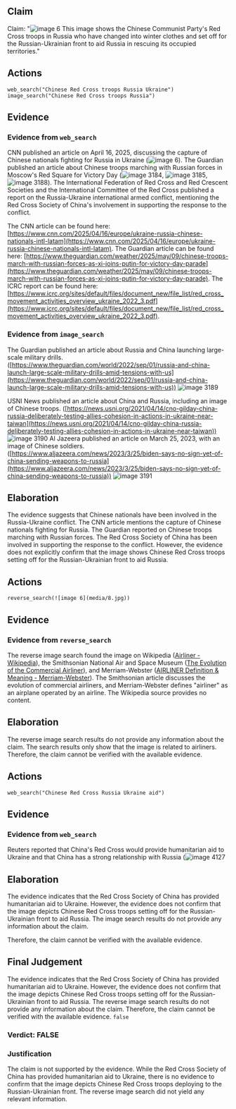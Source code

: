 ## Claim
Claim: "![image 6](media/8.jpg) This image shows the Chinese Communist Party's Red Cross troops in Russia who have changed into winter clothes and set off for the Russian-Ukrainian front to aid Russia in rescuing its occupied territories."

## Actions
```
web_search("Chinese Red Cross troops Russia Ukraine")
image_search("Chinese Red Cross troops Russia")
```

## Evidence
### Evidence from `web_search`
CNN published an article on April 16, 2025, discussing the capture of Chinese nationals fighting for Russia in Ukraine (![image 6](media/8.jpg)). The Guardian published an article about Chinese troops marching with Russian forces in Moscow's Red Square for Victory Day (![image 3184](media/2025-08-22_10-52-1755859927-854750.jpg), ![image 3185](media/2025-08-22_10-52-1755859929-160325.jpg), ![image 3188](media/2025-08-22_10-52-1755859931-762213.jpg)). The International Federation of Red Cross and Red Crescent Societies and the International Committee of the Red Cross published a report on the Russia-Ukraine international armed conflict, mentioning the Red Cross Society of China's involvement in supporting the response to the conflict.

The CNN article can be found here: [https://www.cnn.com/2025/04/16/europe/ukraine-russia-chinese-nationals-intl-latam](https://www.cnn.com/2025/04/16/europe/ukraine-russia-chinese-nationals-intl-latam). The Guardian article can be found here: [https://www.theguardian.com/weather/2025/may/09/chinese-troops-march-with-russian-forces-as-xi-joins-putin-for-victory-day-parade](https://www.theguardian.com/weather/2025/may/09/chinese-troops-march-with-russian-forces-as-xi-joins-putin-for-victory-day-parade). The ICRC report can be found here: [https://www.icrc.org/sites/default/files/document_new/file_list/red_cross_movement_activities_overview_ukraine_2022_3.pdf](https://www.icrc.org/sites/default/files/document_new/file_list/red_cross_movement_activities_overview_ukraine_2022_3.pdf).


### Evidence from `image_search`
The Guardian published an article about Russia and China launching large-scale military drills. ([https://www.theguardian.com/world/2022/sep/01/russia-and-china-launch-large-scale-military-drills-amid-tensions-with-us](https://www.theguardian.com/world/2022/sep/01/russia-and-china-launch-large-scale-military-drills-amid-tensions-with-us)) ![image 3189](media/2025-08-22_10-52-1755859947-387013.jpg)

USNI News published an article about China and Russia, including an image of Chinese troops. ([https://news.usni.org/2021/04/14/cno-gilday-china-russia-deliberately-testing-allies-cohesion-in-actions-in-ukraine-near-taiwan](https://news.usni.org/2021/04/14/cno-gilday-china-russia-deliberately-testing-allies-cohesion-in-actions-in-ukraine-near-taiwan)) ![image 3190](media/2025-08-22_10-52-1755859947-910403.jpg) Al Jazeera published an article on March 25, 2023, with an image of Chinese soldiers. ([https://www.aljazeera.com/news/2023/3/25/biden-says-no-sign-yet-of-china-sending-weapons-to-russia](https://www.aljazeera.com/news/2023/3/25/biden-says-no-sign-yet-of-china-sending-weapons-to-russia)) ![image 3191](media/2025-08-22_10-52-1755859948-307768.jpg)


## Elaboration
The evidence suggests that Chinese nationals have been involved in the Russia-Ukraine conflict. The CNN article mentions the capture of Chinese nationals fighting for Russia. The Guardian reported on Chinese troops marching with Russian forces. The Red Cross Society of China has been involved in supporting the response to the conflict. However, the evidence does not explicitly confirm that the image shows Chinese Red Cross troops setting off for the Russian-Ukrainian front to aid Russia.


## Actions
```
reverse_search(![image 6](media/8.jpg))
```

## Evidence
### Evidence from `reverse_search`
The reverse image search found the image on Wikipedia ([Airliner - Wikipedia](https://en.wikipedia.org/wiki/Airliner)), the Smithsonian National Air and Space Museum ([The Evolution of the Commercial Airliner](https://airandspace.si.edu/explore/stories/evolution-commercial-airliner)), and Merriam-Webster ([AIRLINER Definition & Meaning - Merriam-Webster](https://www.merriam-webster.com/dictionary/airliner)). The Smithsonian article discusses the evolution of commercial airliners, and Merriam-Webster defines "airliner" as an airplane operated by an airline. The Wikipedia source provides no content.


## Elaboration
The reverse image search results do not provide any information about the claim. The search results only show that the image is related to airliners. Therefore, the claim cannot be verified with the available evidence.


## Actions
```
web_search("Chinese Red Cross Russia Ukraine aid")
```

## Evidence
### Evidence from `web_search`
Reuters reported that China's Red Cross would provide humanitarian aid to Ukraine and that China has a strong relationship with Russia (![image 4127](media/2025-08-23_11-36-1755948964-476863.jpg)

## Elaboration
The evidence indicates that the Red Cross Society of China has provided humanitarian aid to Ukraine. However, the evidence does not confirm that the image depicts Chinese Red Cross troops setting off for the Russian-Ukrainian front to aid Russia. The image search results do not provide any information about the claim.

Therefore, the claim cannot be verified with the available evidence.


## Final Judgement
The evidence indicates that the Red Cross Society of China has provided humanitarian aid to Ukraine. However, the evidence does not confirm that the image depicts Chinese Red Cross troops setting off for the Russian-Ukrainian front to aid Russia. The reverse image search results do not provide any information about the claim. Therefore, the claim cannot be verified with the available evidence. `false`

### Verdict: FALSE

### Justification
The claim is not supported by the evidence. While the Red Cross Society of China has provided humanitarian aid to Ukraine, there is no evidence to confirm that the image depicts Chinese Red Cross troops deploying to the Russian-Ukrainian front. The reverse image search did not yield any relevant information.
